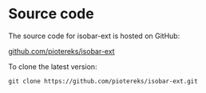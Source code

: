 # Source code

The source code for isobar-ext is hosted on GitHub:

[github.com/piotereks/isobar-ext](https://github.com/piotereks/isobar-ext)

To clone the latest version:

```
git clone https://github.com/piotereks/isobar-ext.git
```